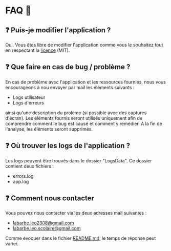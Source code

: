 # FAQ 💬


## ❓ Puis-je modifier l'application ?

Oui. Vous êtes libre de modifier l'application comme vous le souhaitez tout en respectant la [licence](https://github.com/labarbe-leo-gits/AutoBulletin/blob/main/LICENSE.md) (MIT).

## ❓ Que faire en cas de bug / problème ?

En cas de problème avec l'application et les ressources fournies, nous vous encourageons à nou envoyer par mail les éléments suivants :

* Logs utilisateur
* Logs d'erreurs

ainsi qu'une description du prolème (si possible avec des captures d'écran).
Les éléments fournis seront utilisés uniquement afin de comprendre comment le bug est causé et comment y remédier. A la fin de l'analyse, les éléments seront supprimés.

## ❓ Où trouver les logs de l'application ?

Les logs peuvent être trouvés dans le dossier "LogsData". Ce dossier contient deux fichiers :
* errors.log
* app.log

## ❓ Comment nous contacter

Vous pouvez nous contacter via les deux adresses mail suivantes :
* labarbe.leo2308@gmail.com
* labarbe.leo.scolaire@gmail.com

Comme évoquer dans le fichier [README.md](https://github.com/labarbe-leo-gits/AutoBulletin/blob/main/README.md), le temps de réponse peut varier.

